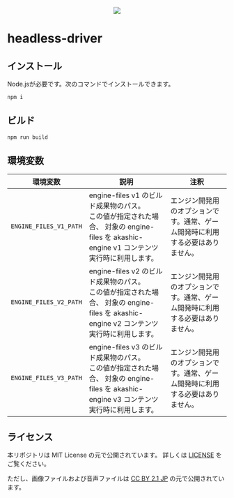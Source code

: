 <p align="center">
<img src="https://github.com/akashic-games/headless-driver/blob/master/img/akashic.png"/>
</p>

# headless-driver

## インストール
Node.jsが必要です。次のコマンドでインストールできます。

```sh
npm i
```

## ビルド

```sh
npm run build
```

## 環境変数

| 環境変数 | 説明 | 注釈 |
|--------|-----|-----|
| `ENGINE_FILES_V1_PATH` | engine-files v1 のビルド成果物のパス。<br> この値が指定された場合、 対象の engine-files を akashic-engine v1 コンテンツ実行時に利用します。 | エンジン開発用のオプションです。通常、ゲーム開発時に利用する必要はありません。 |
| `ENGINE_FILES_V2_PATH` | engine-files v2 のビルド成果物のパス。<br> この値が指定された場合、 対象の engine-files を akashic-engine v2 コンテンツ実行時に利用します。 | エンジン開発用のオプションです。通常、ゲーム開発時に利用する必要はありません。 |
| `ENGINE_FILES_V3_PATH` | engine-files v3 のビルド成果物のパス。<br> この値が指定された場合、 対象の engine-files を akashic-engine v3 コンテンツ実行時に利用します。 | エンジン開発用のオプションです。通常、ゲーム開発時に利用する必要はありません。 |

## ライセンス
本リポジトリは MIT License の元で公開されています。
詳しくは [LICENSE](https://github.com/akashic-games/headless-driver/blob/master/LICENSE) をご覧ください。
 
ただし、画像ファイルおよび音声ファイルは
[CC BY 2.1 JP](https://creativecommons.org/licenses/by/2.1/jp/) の元で公開されています。
